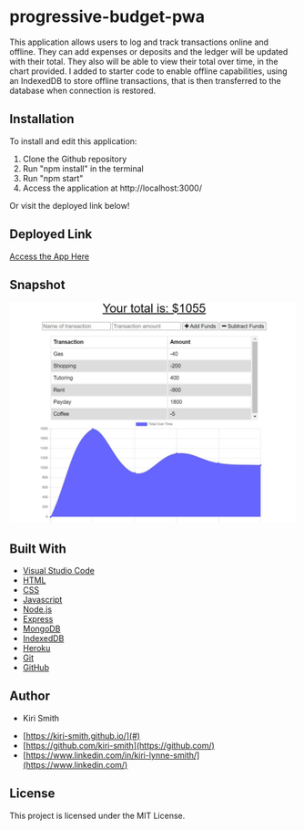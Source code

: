 # progressive-budget-pwa

This application allows users to log and track transactions online and offline.  They can add expenses or deposits and the ledger will be updated with their total.  They also will be able to view their total over time, in the chart provided.  I added to starter code to enable offline capabilities, using an IndexedDB to store offline transactions, that is then transferred to the database when connection is restored.

## Installation
To install and edit this application:
1. Clone the Github repository
2. Run "npm install" in the terminal
3. Run "npm start"
4. Access the application at http://localhost:3000/

Or visit the deployed link below!

## Deployed Link

[Access the App Here](https://immense-wildwood-75960.herokuapp.com/)

## Snapshot

<img src="assets\Snip.JPG" alt="Screenshot of Budget Tracker Example">

## Built With

* [Visual Studio Code](https://code.visualstudio.com/)
* [HTML](https://developer.mozilla.org/en-US/docs/Web/HTML)
* [CSS](https://developer.mozilla.org/en-US/docs/Web/CSS)
* [Javascript](https://www.javascript.com/) 
* [Node.js](https://nodejs.org/en/)
* [Express](https://www.npmjs.com/package/express)
* [MongoDB](https://www.mongodb.com/)
* [IndexedDB](https://developer.mozilla.org/en-US/docs/Web/API/IndexedDB_API)
* [Heroku](https://id.heroku.com/login)
* [Git](https://git-scm.com/) 
* [GitHub](github.com)

## Author

* Kiri Smith 

- [https://kiri-smith.github.io/](#)
- [https://github.com/kiri-smith](https://github.com/)
- [https://www.linkedin.com/in/kiri-lynne-smith/](https://www.linkedin.com/)

## License

This project is licensed under the MIT License.